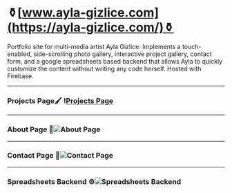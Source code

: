 # ⚱️[www.ayla-gizlice.com](https://ayla-gizlice.com/)⚱️
 Portfolio site for multi-media artist Ayla Gizlice. Implements a touch-enabled, side-scrolling photo gallery, interactive project gallery, contact form, and a google spreadsheets based backend that allows Ayla to quickly customize the content without writing any code herself. Hosted with Firebase.

 ---
### Projects Page🖌 !️[Projects Page](https://lh3.googleusercontent.com/_X1LfpUX_-rn9V6dZVNjO0mO6TgoCSsOKSkPPjT7ZtVQeXEE-HMeBWy77s3jMEj9M45I7hrGsDBfgK-FcqSRbL6XU4bhm9RrWDlXs6CPenPyb25fbpTU8GUU06xsE8stzSTOMTb_PYu1IfVqjdU9x_g45frb1vWzXdS9gYAP0poFPxYOcMLWkZrbQtSfs157IfXASZ8HXuI-uWppS26YoJryKwyp560VgAWe-6z85DLaiSlYtWVF4pXuYEW2xrzSX4FfKsUisCit0s3EIEYijhpGuhqMrDxpqT6j1UwNli_AC6q5COLTaQfbNfUOLeVfmvTk6pzLzSWuU7wxqSKIFwHYPpjght0bZvdZqfbsNjkYA9mW3L1kUzFI5jSV0dNBL3P6J_RIhYDVDl8uBll79rAsaDVtzJr0oBqBtajkJ7PwyeotMtWaYt8KVGRlW2imvH-qPerpplCLv5VSPrDhLJ49Y9WPChvzt-PVrzImsZXgUz4j4W188n7wURhM6MI7NOrckydE9dH5g22tvmjtTSBZqZBKvTtJQs9kcGgfRry_2mcCnewrPvzccDKlNC1I-_kITEMWjmTMZCT6kHEQTTfdKk3Vhq49vgMFZ1AjfW_ubzoyYoVDB-u14rYFwNWI7HKdNE7pB7dsYJjyTa7WgN6EEzKnsNXgYOPeeRkqD0fkElGysh3jl3tBWTU=w1080-h676-no?authuser=1)


 ---
### About Page 👤![About Page](https://lh3.googleusercontent.com/pw/ACtC-3e6Ivl2n2ePuWLYCxSAckNkZz_yxuZ8lctPup3kCDakkANyluZq8dPGHdmKuD2AEEmk4Ldpf2Y3orddVu-1nZwbOdlUg6D9j8x8GAMwOw3fbR015WoUGI85BhDNpze9jk6P56HCaBS6nJqcQ7eN1sE=w1565-h978-no?authuser=1)

 ---
### Contact Page 📩![Contact Page](https://lh3.googleusercontent.com/pw/ACtC-3cgDNSd48Z_fcmLY53BfGPFvEE0tHwsFOy-bhY_CdHu14UClmC3A6piOgxl0sfsYX_E5dsv9G3Llp2tD1RUR2FqXXINIfyEtPq86WiDm01rFhbDqsU1bsOTrojqReKsVV52clysFzIe0-mt2_yqySQ=w1565-h978-no?authuser=1)

 ---
### Spreadsheets Backend ⚙️![Spreadsheets Backend](https://lh3.googleusercontent.com/CDXDEdpv8E1I1f4Zgv35LBuCHNZBvRe959af-Z1EYk2ua6yYrLGi2UwOPMmNY-LNcQ3EqoruHQWFAgdWwp_CHwmSyeKi7_co4c7qDbbUeV2R2ayw2WsoJW4WSj6kymRAXPIYvR45h15ba59pmp500c4GbwaTcOBf-6joW6JGKa_FMEVa_0F_berRo2yfoB0Hv7pppKfCFlfz-3bbBNpHjAbWq3q5cwUMM7ayzb0FYDXYHkGR24N1JryXJ85HpHoA8actFAyZH_ZOY645RIxmnaJI3KfyejvpoQ0LDXXV6Ib9toc0-VyZK6yNjpyTNrQZ1zXeJsTKNYr4CqRK3pdDyNOOq_bmVWIoA9Mu1uVYdHGolSMdBE7LqSCliMbQcL_rlIFn0PfRspbw_4aqoqsT8f3i_sdNpgXRExEZ1hpYx_p4y9Rvs-j2QgjqDQ4FyJ5ZfCetfN-jxXlngA1lAMA0udBdERJIPySMoit6t96BxfDSekRmE8qjn1A-vb1ugAMkh23VigTVkDexF3eIl30wNRYIP-XB1l6woxaRYcXTqZ5Q4vBvxzgpD5ApvgWuiezq9ugmvGAzJ8eszoedpqFXhzVRhWclJWaeCNXEwNxnzkZrNPqI1B43N7hW4ameHxOgC8icu-jsA-xC8qN6cHqsu_Gkn9boWrOIxkoFSCVctEoOzjHrc_imzTmAFk0=w881-h499-no?authuser=1)
